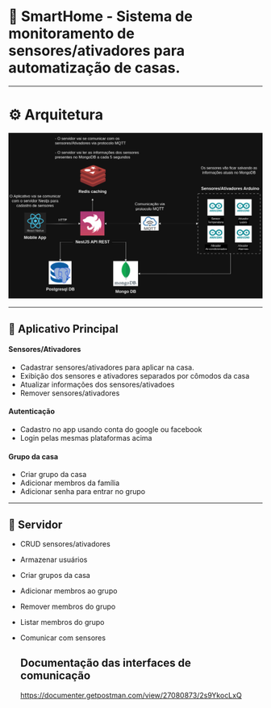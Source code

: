 # 📱 SmartHome - Sistema de monitoramento de sensores/ativadores para automatização de casas.

---

# ⚙️ Arquitetura

![Arquitetura](./architecture.drawio.png)

---

## 📱 Aplicativo Principal

#### Sensores/Ativadores

- Cadastrar sensores/ativadores para aplicar na casa.
- Exibição dos sensores e ativadores separados por cômodos da casa
- Atualizar informações dos sensores/ativadoes
- Remover sensores/ativadores

#### Autenticação

- Cadastro no app usando conta do google ou facebook
- Login pelas mesmas plataformas acima

#### Grupo da casa

- Criar grupo da casa
- Adicionar membros da família
- Adicionar senha para entrar no grupo

---

## 🔰 Servidor

- CRUD sensores/ativadores
- Armazenar usuários
- Criar grupos da casa
- Adicionar membros ao grupo
- Remover membros do grupo
- Listar membros do grupo
- Comunicar com sensores

  ## Documentação das interfaces de comunicação
  https://documenter.getpostman.com/view/27080873/2s9YkocLxQ
